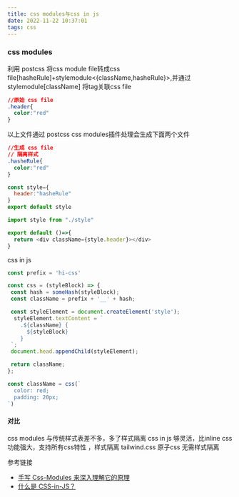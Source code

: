 ```yaml
---
title: css modules与css in js
date: 2022-11-22 10:37:01
tags: css
---
```

### css modules
利用 postcss 将css module file转成css file[hasheRule]+stylemodule<{className,hasheRule}>,并通过stylemodule[className] 将tag关联css file
```css
//原始 css file
.header{
  color:"red"
}

```
以上文件通过 postcss css modules插件处理会生成下面两个文件
```css
//生成 css file
// 隔离样式
.hasheRule{
  color:"red"
}

```
```javascript
const style={
  header:"hasheRule"
}
export default style

```
```javascript
import style from "./style"

export default ()=>{
  return <div className={style.header}></div>
}

```
css in js
```javascript
const prefix = 'hi-css'

const css = (styleBlock) => {
 const hash = someHash(styleBlock);
 const className = prefix + '__' + hash;

 const styleElement = document.createElement('style');
  styleElement.textContent = `
    .${className} {
      ${styleBlock}
    }
 `;
 document.head.appendChild(styleElement);

 return className;
};

const className = css(`
  color: red;
  padding: 20px;
`)

```

#### 对比
css modules 与传统样式表差不多，多了样式隔离
css in js 够灵活，比inline css功能强大，支持所有css特性 ，样式隔离
tailwind.css 原子css 无需样式隔离

参考链接
- [手写 Css-Modules 来深入理解它的原理](https://www.51cto.com/article/707429.html)
- [什么是 CSS-in-JS？](https://medium.com/dailyjs/what-is-actually-css-in-js-f2f529a2757)
